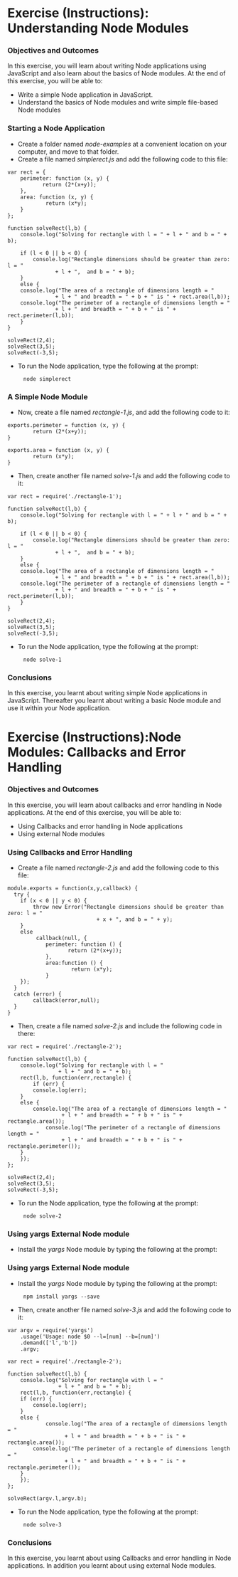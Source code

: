 # Exercise (Instructions): Understanding Node Modules

### Objectives and Outcomes

In this exercise, you will learn about writing Node applications using JavaScript and also learn about the basics of Node modules. At the end of this exercise, you will be able to:

- Write a simple Node application in JavaScript.
- Understand the basics of Node modules and write simple file-based Node modules

### Starting a Node Application

- Create a folder named *node-examples* at a convenient location on your computer, and move to that folder.
- Create a file named *simplerect.js* and add the following code to this file:

```
var rect = {
	perimeter: function (x, y) {
           return (2*(x+y));
	},
	area: function (x, y) {
            return (x*y);
	}
};

function solveRect(l,b) {
    console.log("Solving for rectangle with l = " + l + " and b = " + b);

    if (l < 0 || b < 0) {
        console.log("Rectangle dimensions should be greater than zero:  l = "
               + l + ",  and b = " + b);
    }
    else {
	console.log("The area of a rectangle of dimensions length = "
               + l + " and breadth = " + b + " is " + rect.area(l,b));
	console.log("The perimeter of a rectangle of dimensions length = "
               + l + " and breadth = " + b + " is " + rect.perimeter(l,b));
    }
}

solveRect(2,4);
solveRect(3,5);
solveRect(-3,5);
```

- To run the Node application, type the following at the prompt:

```
     node simplerect
```

### A Simple Node Module

- Now, create a file named *rectangle-1.js*, and add the following code to it:

```
exports.perimeter = function (x, y) {
        return (2*(x+y));
}

exports.area = function (x, y) {
        return (x*y);
}
```

- Then, create another file named *solve-1.js* and add the following code to it:

```
var rect = require('./rectangle-1');

function solveRect(l,b) {
    console.log("Solving for rectangle with l = " + l + " and b = " + b);

    if (l < 0 || b < 0) {
        console.log("Rectangle dimensions should be greater than zero:  l = "
               + l + ",  and b = " + b);
    }
    else {
	console.log("The area of a rectangle of dimensions length = "
               + l + " and breadth = " + b + " is " + rect.area(l,b));
	console.log("The perimeter of a rectangle of dimensions length = "
               + l + " and breadth = " + b + " is " + rect.perimeter(l,b));
    }
}

solveRect(2,4);
solveRect(3,5);
solveRect(-3,5);
```

- To run the Node application, type the following at the prompt:

```
     node solve-1
```

### Conclusions

In this exercise, you learnt about writing simple Node applications in JavaScript. Thereafter you learnt about writing a basic Node module and use it within your Node application.

# Exercise (Instructions):Node Modules: Callbacks and Error Handling

### Objectives and Outcomes

In this exercise, you will learn about callbacks and error handling in Node applications. At the end of this exercise, you will be able to:

- Using Callbacks and error handling in Node applications
- Using external Node modules

### Using Callbacks and Error Handling

- Create a file named *rectangle-2.js* and add the following code to this file:

```
module.exports = function(x,y,callback) {
  try {
    if (x < 0 || y < 0) {
        throw new Error("Rectangle dimensions should be greater than zero: l = "
                            + x + ", and b = " + y);
    }
    else
         callback(null, {
            perimeter: function () {
        		   return (2*(x+y));
			},
            area:function () {
        		    return (x*y);
			}
    });
  }
  catch (error) {
        callback(error,null);
  }
}
```

- Then, create a file named *solve-2.js* and include the following code in there:

```
var rect = require('./rectangle-2');

function solveRect(l,b) {
    console.log("Solving for rectangle with l = "
                + l + " and b = " + b);
    rect(l,b, function(err,rectangle) {
        if (err) {
	    console.log(err);
	}
	else {
	    console.log("The area of a rectangle of dimensions length = "
                 + l + " and breadth = " + b + " is " + rectangle.area());
            console.log("The perimeter of a rectangle of dimensions length = "
                 + l + " and breadth = " + b + " is " + rectangle.perimeter());
	}
    });
};

solveRect(2,4);
solveRect(3,5);
solveRect(-3,5);
```

- To run the Node application, type the following at the prompt:

```
     node solve-2
```

### Using yargs External Node module

- Install the *yargs* Node module by typing the following at the prompt:

### Using yargs External Node module

- Install the *yargs* Node module by typing the following at the prompt:

```
     npm install yargs --save
```

- Then, create another file named *solve-3.js* and add the following code to it:

```
var argv = require('yargs')
    .usage('Usage: node $0 --l=[num] --b=[num]')
    .demand(['l','b'])
    .argv;

var rect = require('./rectangle-2');

function solveRect(l,b) {
    console.log("Solving for rectangle with l = "
                + l + " and b = " + b);
    rect(l,b, function(err,rectangle) {
	if (err) {
	    console.log(err);
	}
	else {
            console.log("The area of a rectangle of dimensions length = "
                  + l + " and breadth = " + b + " is " + rectangle.area());
	    console.log("The perimeter of a rectangle of dimensions length = "
                  + l + " and breadth = " + b + " is " + rectangle.perimeter());
	}
    });
};

solveRect(argv.l,argv.b);
```

- To run the Node application, type the following at the prompt:

```
     node solve-3
```

### Conclusions

In this exercise, you learnt about using Callbacks and error handling in Node applications. In addition you learnt about using external Node modules.